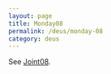 ```yaml
---
layout: page
title: Monday08
permalink: /deus/monday-08
category: deus
---
```

See [Joint08](joint-08).
